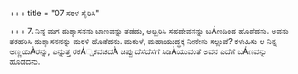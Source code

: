 +++
title = "07 ಸರಳ ಸೈರಿಸಿ"

+++
7. ನಿನ್ನ ಮಗ ದುಶ್ಶಾಸನನು ಬಾಣವನ್ನು ತಡೆದು,  ಅಬ್ಬರಿಸಿ ಸಹದೇವನನ್ನು ಬÁಣದಿಂದ ಹೊಡೆದನು. ಅವನು ತರಹರಿಸಿ ದುಶ್ಶಾಸನನನ್ನು ಮರಳಿ ಹೊಡೆದನು. ಮರುಳೆ, ಮಹಾಯುದ್ಧಕ್ಕೆ ನೀನೇನು ಸಲ್ಲುವೆ?  ಕಳುಹಿಸು ಆ ನಿನ್ನ ಅಣ್ಣಂದಿÀರನ್ನು, ಎನ್ನುತ್ತ ರಕÁ್ಷಕವಚದÀ ಚಿಪ್ಪು ದೆಸೆದೆಸೆಗೆ ಸಿಡಿÀಯುವಂತೆ ಅವನ ಎದೆಗೆ ಬÁಣವನ್ನು ಹೊಡೆದನು.